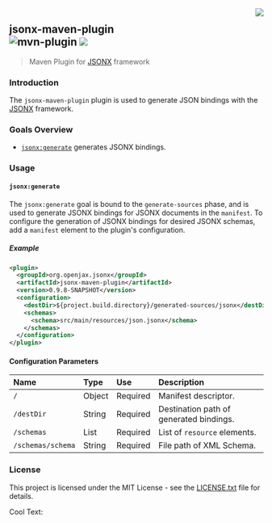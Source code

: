 <img src="https://images.cooltext.com/5195722.png" align="right">

## jsonx-maven-plugin<br>![mvn-plugin][mvn-plugin] <a href="https://www.openjax.org/"><img src="https://img.shields.io/badge/OpenJAX--blue.svg"></a>
> Maven Plugin for [JSONX][jsonx] framework

### Introduction

The `jsonx-maven-plugin` plugin is used to generate JSON bindings with the [JSONX][jsonx] framework.

### Goals Overview

* [`jsonx:generate`](#jsonxgenerate) generates JSONX bindings.

### Usage

#### `jsonx:generate`

The `jsonx:generate` goal is bound to the `generate-sources` phase, and is used to generate JSONX bindings for JSONX documents in the `manifest`. To configure the generation of JSONX bindings for desired JSONX schemas, add a `manifest` element to the plugin's configuration.

##### Example

```xml
<plugin>
  <groupId>org.openjax.jsonx</groupId>
  <artifactId>jsonx-maven-plugin</artifactId>
  <version>0.9.8-SNAPSHOT</version>
  <configuration>
    <destDir>${project.build.directory}/generated-sources/jsonx</destDir>
    <schemas>
      <schema>src/main/resources/json.jsonx</schema>
    </schemas>
  </configuration>
</plugin>
```

#### Configuration Parameters

| Name              | Type    | Use      | Description                                                                   |
|:------------------|:--------|:---------|:------------------------------------------------------------------------------|
| `/`               | Object  | Required | Manifest descriptor.                                                          |
| `/destDir`        | String  | Required | Destination path of generated bindings.                                       |
| `/schemas`        | List    | Required | List of `resource` elements.                                                  |
| `/schemas/schema` | String  | Required | File path of XML Schema.                                                      |

### License

This project is licensed under the MIT License - see the [LICENSE.txt](LICENSE.txt) file for details.

<a href="http://cooltext.com" target="_top"><img src="https://cooltext.com/images/ct_pixel.gif" width="80" height="15" alt="Cool Text: Logo and Graphics Generator" border="0" /></a>

[mvn-plugin]: https://img.shields.io/badge/mvn-plugin-lightgrey.svg
[jsonx]: /